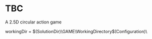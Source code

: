 TBC
===

A 2.5D circular action game  

workingDir = $(SolutionDir)\GAME\WorkingDirectory\$(Configuration)\
